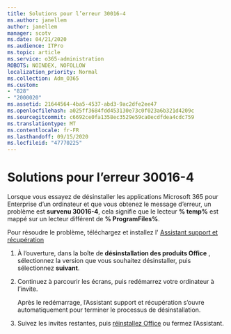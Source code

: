 ```yaml
---
title: Solutions pour l’erreur 30016-4
ms.author: janellem
author: janellem
manager: scotv
ms.date: 04/21/2020
ms.audience: ITPro
ms.topic: article
ms.service: o365-administration
ROBOTS: NOINDEX, NOFOLLOW
localization_priority: Normal
ms.collection: Adm_O365
ms.custom:
- "828"
- "2000020"
ms.assetid: 21644564-4ba5-4537-abd3-9ac2dfe2ee47
ms.openlocfilehash: a025ff3684fdd453130e73c0f023a6b321d4209c
ms.sourcegitcommit: c6692ce0fa1358ec3529e59ca0ecdfdea4cdc759
ms.translationtype: MT
ms.contentlocale: fr-FR
ms.lasthandoff: 09/15/2020
ms.locfileid: "47770225"
---
```

# <a name="solutions-for-error-30016-4"></a>Solutions pour l’erreur 30016-4

Lorsque vous essayez de désinstaller les applications Microsoft 365 pour Enterprise d’un ordinateur et que vous obtenez le message d’erreur, un problème est **survenu 30016-4**, cela signifie que le lecteur **% temp%** est mappé sur un lecteur différent de **% ProgramFiles%**.
  
Pour résoudre le problème, téléchargez et installez l' [Assistant support et récupération](https://aka.ms/SARA-OfficeUninstall-Alchemy)
  
1. À l’ouverture, dans la boîte de **désinstallation des produits Office** , sélectionnez la version que vous souhaitez désinstaller, puis sélectionnez **suivant**.

2. Continuez à parcourir les écrans, puis redémarrez votre ordinateur à l’invite.

    Après le redémarrage, l’Assistant support et récupération s’ouvre automatiquement pour terminer le processus de désinstallation.

3. Suivez les invites restantes, puis [réinstallez Office](https://portal.office.com/OLS/MySoftware.aspx) ou fermez l’Assistant.
